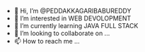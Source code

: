 - 👋 Hi, I’m @PEDDAKKAGARIBABUREDDY
- 👀 I’m interested in WEB DEVOLOPMENT
- 🌱 I’m currently learning JAVA FULL STACK
- 💞️ I’m looking to collaborate on ...
- 📫 How to reach me ...

<!---
PEDDAKKAGARIBABUREDDY/PEDDAKKAGARIBABUREDDY is a ✨ special ✨ repository because its `README.md` (this file) appears on your GitHub profile.
You can click the Preview link to take a look at your changes.
--->
